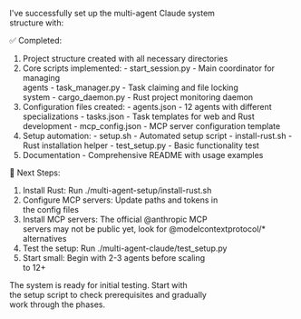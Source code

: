   I've successfully set up the multi-agent Claude system     
   structure with:

  ✅ Completed:

  1. Project structure created with all necessary
  directories
  2. Core scripts implemented:
    - start_session.py - Main coordinator for managing       
  agents
    - task_manager.py - Task claiming and file locking       
  system
    - cargo_daemon.py - Rust project monitoring daemon       
  3. Configuration files created:
    - agents.json - 12 agents with different
  specializations
    - tasks.json - Task templates for web and Rust
  development
    - mcp_config.json - MCP server configuration
  template
  4. Setup automation:
    - setup.sh - Automated setup script
    - install-rust.sh - Rust installation helper
    - test_setup.py - Basic functionality test
  5. Documentation - Comprehensive README with usage
  examples

  🔄 Next Steps:

  1. Install Rust: Run
  ./multi-agent-setup/install-rust.sh
  2. Configure MCP servers: Update paths and tokens in       
  the config files
  3. Install MCP servers: The official @anthropic MCP        
  servers may not be public yet, look for
  @modelcontextprotocol/* alternatives
  4. Test the setup: Run
  ./multi-agent-claude/test_setup.py
  5. Start small: Begin with 2-3 agents before scaling       
  to 12+

  The system is ready for initial testing. Start with        
  the setup script to check prerequisites and gradually      
  work through the phases.
